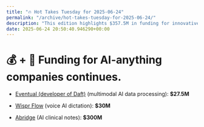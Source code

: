 ```yaml
---
title: "🔥 Hot Takes Tuesday for 2025-06-24"
permalink: "/archive/hot-takes-tuesday-for-2025-06-24/"
description: "This edition highlights $357.5M in funding for innovative AI startups!"
date: 2025-06-24 20:50:40.946290+00:00
---
```


<h1>💰 + 🤖 Funding for AI-anything companies continues.</h1><ul><li><p><a target="_blank" rel="noopener" class="ng-star-inserted" href="https://www.techmeme.com/250624/p16#a250624p16">Eventual (developer of Daft)</a> (multimodal AI data processing): <strong>$27.5M</strong></p></li><li><p><a target="_blank" rel="noopener" class="ng-star-inserted" href="https://www.techmeme.com/250624/p23#a250624p23">Wispr Flow</a> (voice AI dictation): <strong>$30M</strong></p></li><li><p><a target="_blank" rel="noopener" class="ng-star-inserted" href="https://www.techmeme.com/250624/p10#a250624p10">Abridge</a> (AI clinical notes): <strong>$300M</strong></p></li></ul>